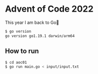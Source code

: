 # Advent of Code 2022

This year I am back to Go🚀

```bash
$ go version
go version go1.19.1 darwin/arm64
```

## How to run

```bash
$ cd aoc01
$ go run main.go < input/input.txt
```
